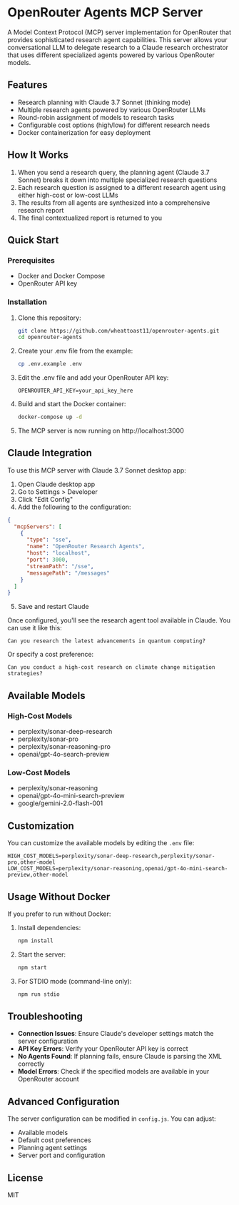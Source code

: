 # OpenRouter Agents MCP Server

A Model Context Protocol (MCP) server implementation for OpenRouter that provides sophisticated research agent capabilities. This server allows your conversational LLM to delegate research to a Claude research orchestrator that uses different specialized agents powered by various OpenRouter models.

## Features

- Research planning with Claude 3.7 Sonnet (thinking mode)
- Multiple research agents powered by various OpenRouter LLMs
- Round-robin assignment of models to research tasks
- Configurable cost options (high/low) for different research needs
- Docker containerization for easy deployment

## How It Works

1. When you send a research query, the planning agent (Claude 3.7 Sonnet) breaks it down into multiple specialized research questions
2. Each research question is assigned to a different research agent using either high-cost or low-cost LLMs
3. The results from all agents are synthesized into a comprehensive research report
4. The final contextualized report is returned to you

## Quick Start

### Prerequisites

- Docker and Docker Compose
- OpenRouter API key

### Installation

1. Clone this repository:
   ```bash
   git clone https://github.com/wheattoast11/openrouter-agents.git
   cd openrouter-agents
   ```

2. Create your .env file from the example:
   ```bash
   cp .env.example .env
   ```

3. Edit the .env file and add your OpenRouter API key:
   ```
   OPENROUTER_API_KEY=your_api_key_here
   ```

4. Build and start the Docker container:
   ```bash
   docker-compose up -d
   ```

5. The MCP server is now running on http://localhost:3000

## Claude Integration

To use this MCP server with Claude 3.7 Sonnet desktop app:

1. Open Claude desktop app
2. Go to Settings > Developer
3. Click "Edit Config"
4. Add the following to the configuration:

```json
{
  "mcpServers": [
    {
      "type": "sse",
      "name": "OpenRouter Research Agents",
      "host": "localhost",
      "port": 3000,
      "streamPath": "/sse",
      "messagePath": "/messages"
    }
  ]
}
```

5. Save and restart Claude

Once configured, you'll see the research agent tool available in Claude. You can use it like this:

```
Can you research the latest advancements in quantum computing?
```

Or specify a cost preference:

```
Can you conduct a high-cost research on climate change mitigation strategies?
```

## Available Models

### High-Cost Models

- perplexity/sonar-deep-research
- perplexity/sonar-pro
- perplexity/sonar-reasoning-pro
- openai/gpt-4o-search-preview

### Low-Cost Models

- perplexity/sonar-reasoning
- openai/gpt-4o-mini-search-preview
- google/gemini-2.0-flash-001

## Customization

You can customize the available models by editing the `.env` file:

```
HIGH_COST_MODELS=perplexity/sonar-deep-research,perplexity/sonar-pro,other-model
LOW_COST_MODELS=perplexity/sonar-reasoning,openai/gpt-4o-mini-search-preview,other-model
```

## Usage Without Docker

If you prefer to run without Docker:

1. Install dependencies:
   ```bash
   npm install
   ```

2. Start the server:
   ```bash
   npm start
   ```

3. For STDIO mode (command-line only):
   ```bash
   npm run stdio
   ```

## Troubleshooting

- **Connection Issues**: Ensure Claude's developer settings match the server configuration
- **API Key Errors**: Verify your OpenRouter API key is correct
- **No Agents Found**: If planning fails, ensure Claude is parsing the XML correctly
- **Model Errors**: Check if the specified models are available in your OpenRouter account

## Advanced Configuration

The server configuration can be modified in `config.js`. You can adjust:

- Available models
- Default cost preferences
- Planning agent settings
- Server port and configuration

## License

MIT
